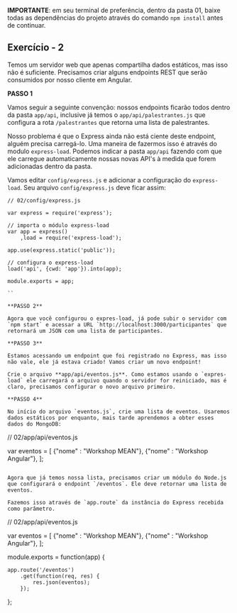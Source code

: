 **IMPORTANTE**: em seu terminal de preferência, dentro da pasta 01, baixe todas as dependências do projeto através do comando `npm install` antes de continuar.

## Exercício - 2

Temos um servidor web que apenas compartilha dados estáticos, mas isso não é suficiente. Precisamos criar alguns endpoints REST que serão consumidos por nosso cliente em Angular.


**PASSO 1**

Vamos seguir a seguinte convenção: nossos endpoints ficarão todos dentro da pasta `app/api`, inclusive já temos o `app/api/palestrantes.js` que configura a rota `/palestrantes` que retorna uma lista de palestrantes. 

Nosso problema é que o Express ainda não está ciente deste endpoint, alguém precisa carregá-lo. Uma maneira de fazermos isso é através do modulo `express-load`. Podemos indicar a pasta `app/api` fazendo com que ele carregue automaticamente nossas novas API's à medida que forem adicionadas dentro da pasta.

Vamos editar `config/express.js` e adicionar a configuração do `express-load`. Seu arquivo `config/express.js` deve ficar assim:

```
// 02/config/express.js

var express = require('express');

// importa o módulo express-load
var app = express()
    ,load = require('express-load');

app.use(express.static('public'));

// configura o express-load
load('api', {cwd: 'app'}).into(app);

module.exports = app;

``

**PASSO 2**

Agora que você configurou o expres-load, já pode subir o servidor com `npm start` e acessar a URL `http://localhost:3000/participantes` que 
retornará um JSON com uma lista de participantes.

**PASSO 3**

Estamos acessando um endpoint que foi registrado no Express, mas isso não vale, ele já estava criado! Vamos criar um novo endpoint!

Crie o arquivo **app/api/eventos.js**. Como estamos usando o `expres-load` ele carregará o arquivo quando o servidor for reiniciado, mas é claro, precisamos configurar o novo arquivo primeiro.

**PASSO 4**

No início do arquivo `eventos.js`, crie uma lista de eventos. Usaremos dados estáticos por enquanto, mais tarde aprendemos a obter esses dados do MongoDB:

```
// 02/app/api/eventos.js

var eventos = [
    {"nome" : "Workshop MEAN"},
    {"nome" : "Workshop Angular"},
];
```

Agora que já temos nossa lista, precisamos criar um módulo do Node.js 
que configurará o endpoint `/eventos`. Ele deve retornar uma lista de eventos. 

Fazemos isso através de `app.route` da instância do Express recebida 
como parâmetro.

```
// 02/app/api/eventos.js

var eventos = [
    {"nome" : "Workshop MEAN"},
    {"nome" : "Workshop Angular"},
];

module.exports = function(app) {
    
    app.route('/eventos')
        .get(function(req, res) {
            res.json(eventos);
        });
};
```